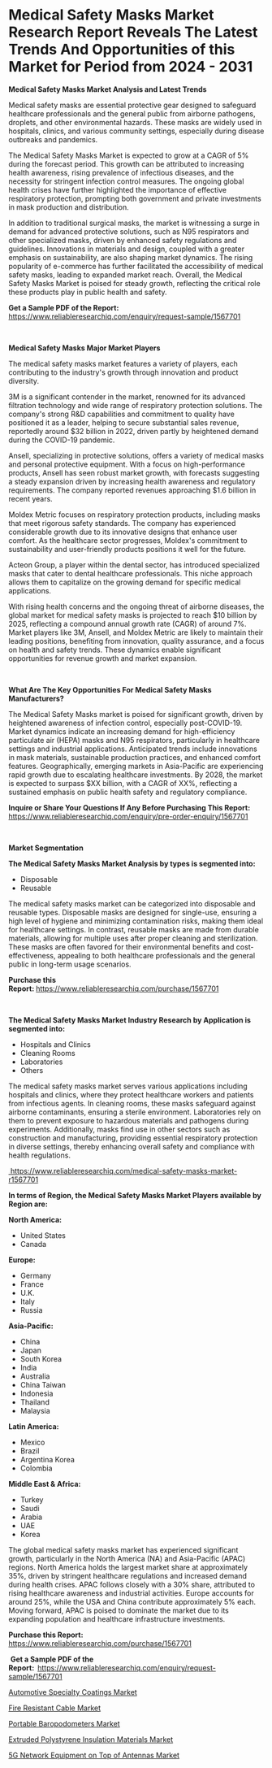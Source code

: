 <p><h1>Medical Safety Masks Market Research Report Reveals The Latest Trends And Opportunities of this Market for Period from 2024 - 2031</h1></p><p><strong>Medical Safety Masks Market Analysis and Latest Trends</strong></p>
<p><p>Medical safety masks are essential protective gear designed to safeguard healthcare professionals and the general public from airborne pathogens, droplets, and other environmental hazards. These masks are widely used in hospitals, clinics, and various community settings, especially during disease outbreaks and pandemics.</p><p>The Medical Safety Masks Market is expected to grow at a CAGR of 5% during the forecast period. This growth can be attributed to increasing health awareness, rising prevalence of infectious diseases, and the necessity for stringent infection control measures. The ongoing global health crises have further highlighted the importance of effective respiratory protection, prompting both government and private investments in mask production and distribution.</p><p>In addition to traditional surgical masks, the market is witnessing a surge in demand for advanced protective solutions, such as N95 respirators and other specialized masks, driven by enhanced safety regulations and guidelines. Innovations in materials and design, coupled with a greater emphasis on sustainability, are also shaping market dynamics. The rising popularity of e-commerce has further facilitated the accessibility of medical safety masks, leading to expanded market reach. Overall, the Medical Safety Masks Market is poised for steady growth, reflecting the critical role these products play in public health and safety.</p></p>
<p><strong>Get a Sample PDF of the Report:&nbsp;</strong> <a href="https://www.reliableresearchiq.com/enquiry/request-sample/1567701">https://www.reliableresearchiq.com/enquiry/request-sample/1567701</a></p>
<p>&nbsp;</p>
<p><strong>Medical Safety Masks Major Market Players</strong></p>
<p><p>The medical safety masks market features a variety of players, each contributing to the industry's growth through innovation and product diversity. </p><p>3M is a significant contender in the market, renowned for its advanced filtration technology and wide range of respiratory protection solutions. The company's strong R&D capabilities and commitment to quality have positioned it as a leader, helping to secure substantial sales revenue, reportedly around $32 billion in 2022, driven partly by heightened demand during the COVID-19 pandemic.</p><p>Ansell, specializing in protective solutions, offers a variety of medical masks and personal protective equipment. With a focus on high-performance products, Ansell has seen robust market growth, with forecasts suggesting a steady expansion driven by increasing health awareness and regulatory requirements. The company reported revenues approaching $1.6 billion in recent years.</p><p>Moldex Metric focuses on respiratory protection products, including masks that meet rigorous safety standards. The company has experienced considerable growth due to its innovative designs that enhance user comfort. As the healthcare sector progresses, Moldex's commitment to sustainability and user-friendly products positions it well for the future.</p><p>Acteon Group, a player within the dental sector, has introduced specialized masks that cater to dental healthcare professionals. This niche approach allows them to capitalize on the growing demand for specific medical applications.</p><p>With rising health concerns and the ongoing threat of airborne diseases, the global market for medical safety masks is projected to reach $10 billion by 2025, reflecting a compound annual growth rate (CAGR) of around 7%. Market players like 3M, Ansell, and Moldex Metric are likely to maintain their leading positions, benefiting from innovation, quality assurance, and a focus on health and safety trends. These dynamics enable significant opportunities for revenue growth and market expansion.</p></p>
<p>&nbsp;</p>
<p><strong>What Are The Key Opportunities For Medical Safety Masks Manufacturers?</strong></p>
<p><p>The Medical Safety Masks market is poised for significant growth, driven by heightened awareness of infection control, especially post-COVID-19. Market dynamics indicate an increasing demand for high-efficiency particulate air (HEPA) masks and N95 respirators, particularly in healthcare settings and industrial applications. Anticipated trends include innovations in mask materials, sustainable production practices, and enhanced comfort features. Geographically, emerging markets in Asia-Pacific are experiencing rapid growth due to escalating healthcare investments. By 2028, the market is expected to surpass $XX billion, with a CAGR of XX%, reflecting a sustained emphasis on public health safety and regulatory compliance.</p></p>
<p><strong>Inquire or Share Your Questions If Any Before Purchasing This Report:</strong> <a href="https://www.reliableresearchiq.com/enquiry/pre-order-enquiry/1567701">https://www.reliableresearchiq.com/enquiry/pre-order-enquiry/1567701</a></p>
<p>&nbsp;</p>
<p><strong>Market Segmentation</strong></p>
<p><strong>The Medical Safety Masks Market Analysis by types is segmented into:</strong></p>
<p><ul><li>Disposable</li><li>Reusable</li></ul></p>
<p><p>The medical safety masks market can be categorized into disposable and reusable types. Disposable masks are designed for single-use, ensuring a high level of hygiene and minimizing contamination risks, making them ideal for healthcare settings. In contrast, reusable masks are made from durable materials, allowing for multiple uses after proper cleaning and sterilization. These masks are often favored for their environmental benefits and cost-effectiveness, appealing to both healthcare professionals and the general public in long-term usage scenarios.</p></p>
<p><strong>Purchase this Report:&nbsp;</strong><a href="https://www.reliableresearchiq.com/purchase/1567701">https://www.reliableresearchiq.com/purchase/1567701</a></p>
<p>&nbsp;</p>
<p><strong>The Medical Safety Masks Market Industry Research by Application is segmented into:</strong></p>
<p><ul><li>Hospitals and Clinics</li><li>Cleaning Rooms</li><li>Laboratories</li><li>Others</li></ul></p>
<p><p>The medical safety masks market serves various applications including hospitals and clinics, where they protect healthcare workers and patients from infectious agents. In cleaning rooms, these masks safeguard against airborne contaminants, ensuring a sterile environment. Laboratories rely on them to prevent exposure to hazardous materials and pathogens during experiments. Additionally, masks find use in other sectors such as construction and manufacturing, providing essential respiratory protection in diverse settings, thereby enhancing overall safety and compliance with health regulations.</p></p>
<p><a href="https://www.reliableresearchiq.com/medical-safety-masks-market-r1567701">&nbsp;https://www.reliableresearchiq.com/medical-safety-masks-market-r1567701</a></p>
<p><strong>In terms of Region, the Medical Safety Masks Market Players available by Region are:</strong></p>
<p>
    <p> <strong> North America: </strong>
        <ul>
            <li>United States</li>
            <li>Canada</li>
        </ul>
        </p> 
    <p> <strong> Europe: </strong>
        <ul>
            <li>Germany</li>
            <li>France</li>
            <li>U.K.</li>
            <li>Italy</li>
            <li>Russia</li>
        </ul>
        </p> 
    <p> <strong> Asia-Pacific: </strong>
        <ul>
            <li>China</li>
            <li>Japan</li>
            <li>South Korea</li>
            <li>India</li>
            <li>Australia</li>
            <li>China Taiwan</li>
            <li>Indonesia</li>
            <li>Thailand</li>
            <li>Malaysia</li>
        </ul>
        </p> 
    <p> <strong> Latin America: </strong>
        <ul>
            <li>Mexico</li>
            <li>Brazil</li>
            <li>Argentina Korea</li>
            <li>Colombia</li>
        </ul>
        </p> 
    <p> <strong> Middle East & Africa: </strong>
        <ul>
            <li>Turkey</li>
            <li>Saudi</li>
            <li>Arabia</li>
            <li>UAE</li>
            <li>Korea</li>
        </ul>
    </p>
    </p>
<p><p>The global medical safety masks market has experienced significant growth, particularly in the North America (NA) and Asia-Pacific (APAC) regions. North America holds the largest market share at approximately 35%, driven by stringent healthcare regulations and increased demand during health crises. APAC follows closely with a 30% share, attributed to rising healthcare awareness and industrial activities. Europe accounts for around 25%, while the USA and China contribute approximately 5% each. Moving forward, APAC is poised to dominate the market due to its expanding population and healthcare infrastructure investments.</p></p>
<p><strong>Purchase this Report: </strong><a href="https://www.reliableresearchiq.com/purchase/1567701">https://www.reliableresearchiq.com/purchase/1567701</a></p>
<p>&nbsp;<strong>Get a Sample PDF of the Report:&nbsp;&nbsp;</strong><a href="https://www.reliableresearchiq.com/enquiry/request-sample/1567701">https://www.reliableresearchiq.com/enquiry/request-sample/1567701</a></p>
<p><strong></strong></p>
<p><p><a href="https://www.linkedin.com/pulse/automotive-specialty-coatings-industry-forecast-market-viive?trackingId=4XAVn6ELTdOaOL4wXAgsfw%3D%3D">Automotive Specialty Coatings Market</a></p><p><a href="https://www.linkedin.com/pulse/market-leaders-laggards-global-fire-resistant-cable-trends-sih7e?trackingId=BrvnuqOGQ8GHFF%2BqKCAgFA%3D%3D">Fire Resistant Cable Market</a></p><p><a href="https://github.com/WayneHopkins413/Market-Research-Report-List-1/blob/main/portable-baropodometers-market.md">Portable Baropodometers Market</a></p><p><a href="https://medium.com/@abdallahkaramaidd1958/what-is-driving-the-global-extruded-polystyrene-insulation-materials-market-c7d436594d8c?postPublishedType=repub">Extruded Polystyrene Insulation Materials Market</a></p><p><a href="https://issuu.com/reportprime-2/docs/5g-network-equipment-on-top-of-ante_b0f408765d1e19">5G Network Equipment on Top of Antennas Market</a></p></p>